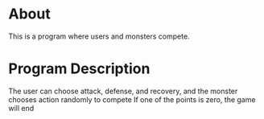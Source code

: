 About
=====
This is a program where users and monsters compete. 

Program Description
=====
The user can choose attack, defense, and recovery, and the monster chooses action randomly to compete
If one of the points is zero, the game will end
